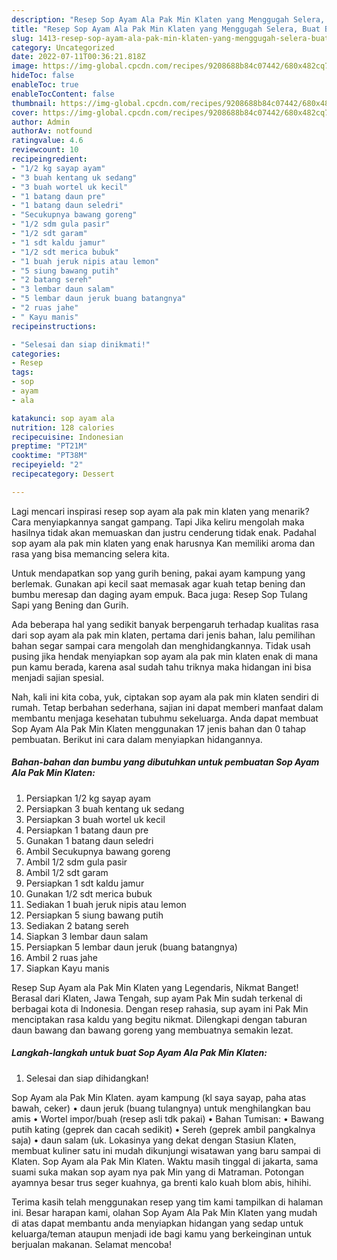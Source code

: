 ```yaml
---
description: "Resep Sop Ayam Ala Pak Min Klaten yang Menggugah Selera, Buat Buka Puasa Enak"
title: "Resep Sop Ayam Ala Pak Min Klaten yang Menggugah Selera, Buat Buka Puasa Enak"
slug: 1413-resep-sop-ayam-ala-pak-min-klaten-yang-menggugah-selera-buat-buka-puasa-enak
category: Uncategorized
date: 2022-07-11T00:36:21.818Z
image: https://img-global.cpcdn.com/recipes/9208688b84c07442/680x482cq70/sop-ayam-ala-pak-min-klaten-foto-resep-utama.jpg
hideToc: false
enableToc: true
enableTocContent: false
thumbnail: https://img-global.cpcdn.com/recipes/9208688b84c07442/680x482cq70/sop-ayam-ala-pak-min-klaten-foto-resep-utama.jpg
cover: https://img-global.cpcdn.com/recipes/9208688b84c07442/680x482cq70/sop-ayam-ala-pak-min-klaten-foto-resep-utama.jpg
author: Admin
authorAv: notfound
ratingvalue: 4.6
reviewcount: 10
recipeingredient:
- "1/2 kg sayap ayam"
- "3 buah kentang uk sedang"
- "3 buah wortel uk kecil"
- "1 batang daun pre"
- "1 batang daun seledri"
- "Secukupnya bawang goreng"
- "1/2 sdm gula pasir"
- "1/2 sdt garam"
- "1 sdt kaldu jamur"
- "1/2 sdt merica bubuk"
- "1 buah jeruk nipis atau lemon"
- "5 siung bawang putih"
- "2 batang sereh"
- "3 lembar daun salam"
- "5 lembar daun jeruk buang batangnya"
- "2 ruas jahe"
- " Kayu manis"
recipeinstructions:

- "Selesai dan siap dinikmati!"
categories:
- Resep
tags:
- sop
- ayam
- ala

katakunci: sop ayam ala 
nutrition: 128 calories
recipecuisine: Indonesian
preptime: "PT21M"
cooktime: "PT38M"
recipeyield: "2"
recipecategory: Dessert

---
```



Lagi mencari inspirasi resep sop ayam ala pak min klaten yang menarik? Cara menyiapkannya sangat gampang. Tapi Jika keliru mengolah maka hasilnya tidak akan memuaskan dan justru cenderung tidak enak. Padahal sop ayam ala pak min klaten yang enak harusnya Kan memiliki aroma dan rasa yang bisa memancing selera kita.


Untuk mendapatkan sop yang gurih bening, pakai ayam kampung yang berlemak. Gunakan api kecil saat memasak agar kuah tetap bening dan bumbu meresap dan daging ayam empuk. Baca juga: Resep Sop Tulang Sapi yang Bening dan Gurih.

Ada beberapa hal yang sedikit banyak berpengaruh terhadap kualitas rasa dari sop ayam ala pak min klaten, pertama dari jenis bahan, lalu pemilihan bahan segar sampai cara mengolah dan menghidangkannya. Tidak usah pusing jika hendak menyiapkan sop ayam ala pak min klaten enak di mana pun kamu berada, karena asal sudah tahu triknya maka hidangan ini bisa menjadi sajian spesial.


Nah, kali ini kita coba, yuk, ciptakan sop ayam ala pak min klaten sendiri di rumah. Tetap berbahan sederhana, sajian ini dapat memberi manfaat dalam membantu menjaga kesehatan tubuhmu sekeluarga. Anda dapat membuat Sop Ayam Ala Pak Min Klaten menggunakan 17 jenis bahan dan 0 tahap pembuatan. Berikut ini cara dalam menyiapkan hidangannya.

<!--inarticleads1-->

##### Bahan-bahan dan bumbu yang dibutuhkan untuk pembuatan Sop Ayam Ala Pak Min Klaten:

1. Persiapkan 1/2 kg sayap ayam
1. Persiapkan 3 buah kentang uk sedang
1. Persiapkan 3 buah wortel uk kecil
1. Persiapkan 1 batang daun pre
1. Gunakan 1 batang daun seledri
1. Ambil Secukupnya bawang goreng
1. Ambil 1/2 sdm gula pasir
1. Ambil 1/2 sdt garam
1. Persiapkan 1 sdt kaldu jamur
1. Gunakan 1/2 sdt merica bubuk
1. Sediakan 1 buah jeruk nipis atau lemon
1. Persiapkan 5 siung bawang putih
1. Sediakan 2 batang sereh
1. Siapkan 3 lembar daun salam
1. Persiapkan 5 lembar daun jeruk (buang batangnya)
1. Ambil 2 ruas jahe
1. Siapkan  Kayu manis


Resep Sup Ayam ala Pak Min Klaten yang Legendaris, Nikmat Banget! Berasal dari Klaten, Jawa Tengah, sup ayam Pak Min sudah terkenal di berbagai kota di Indonesia. Dengan resep rahasia, sup ayam ini Pak Min menciptakan rasa kaldu yang begitu nikmat. Dilengkapi dengan taburan daun bawang dan bawang goreng yang membuatnya semakin lezat. 

<!--inarticleads2-->

##### Langkah-langkah untuk buat Sop Ayam Ala Pak Min Klaten:


1. Selesai dan siap dihidangkan!

Sop Ayam ala Pak Min Klaten. ayam kampung (kl saya sayap, paha atas bawah, ceker) • daun jeruk (buang tulangnya) untuk menghilangkan bau amis • Wortel impor/buah (resep asli tdk pakai) • Bahan Tumisan: • Bawang putih kating (geprek dan cacah sedikit) • Sereh (geprek ambil pangkalnya saja) • daun salam (uk. Lokasinya yang dekat dengan Stasiun Klaten, membuat kuliner satu ini mudah dikunjungi wisatawan yang baru sampai di Klaten. Sop Ayam ala Pak Min Klaten. Waktu masih tinggal di jakarta, sama suami suka makan sop ayam nya pak Min yang di Matraman. Potongan ayamnya besar trus seger kuahnya, ga brenti kalo kuah blom abis, hihihi. 

Terima kasih telah menggunakan resep yang tim kami tampilkan di halaman ini. Besar harapan kami, olahan Sop Ayam Ala Pak Min Klaten yang mudah di atas dapat membantu anda menyiapkan hidangan yang sedap untuk keluarga/teman ataupun menjadi ide bagi kamu yang berkeinginan untuk berjualan makanan. Selamat mencoba!
